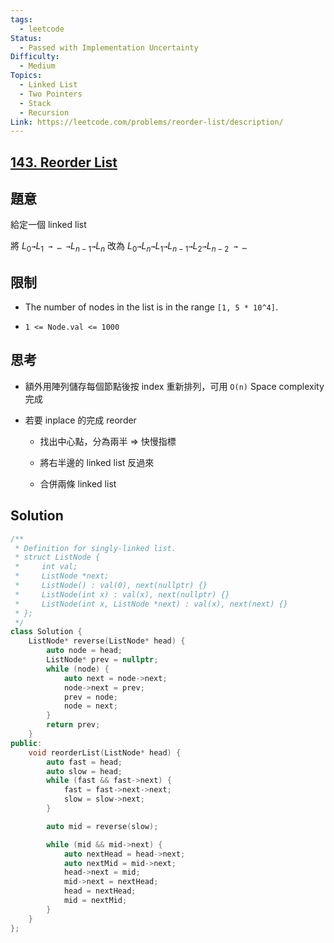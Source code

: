 ```yaml
---
tags:
  - leetcode
Status:
  - Passed with Implementation Uncertainty
Difficulty:
  - Medium
Topics:
  - Linked List
  - Two Pointers
  - Stack
  - Recursion
Link: https://leetcode.com/problems/reorder-list/description/
---
```

## **[143\. Reorder List](https://leetcode.com/problems/reorder-list/)**

## 題意

給定一個 linked list

將 $L_0$` → `$L_1$` → … →`$L_{n - 1}$` → `$L_n$ 改為 $L_0$` → `$L_n$` → `$L_1$` → `$L_{n-1}$` → `$L_2$` → `$L_{n-2}$` → …`

## 限制

- The number of nodes in the list is in the range `[1, 5 * 10^4]`.

- `1 <= Node.val <= 1000`

## 思考

- 額外用陣列儲存每個節點後按 index 重新排列，可用 `O(n)` Space complexity 完成

- 若要 inplace 的完成 reorder

   - 找出中心點，分為兩半 ⇒ 快慢指標

   - 將右半邊的 linked list 反過來

   - 合併兩條 linked list

## Solution

```cpp
/**
 * Definition for singly-linked list.
 * struct ListNode {
 *     int val;
 *     ListNode *next;
 *     ListNode() : val(0), next(nullptr) {}
 *     ListNode(int x) : val(x), next(nullptr) {}
 *     ListNode(int x, ListNode *next) : val(x), next(next) {}
 * };
 */
class Solution {
    ListNode* reverse(ListNode* head) {
        auto node = head;
        ListNode* prev = nullptr;
        while (node) {
            auto next = node->next;
            node->next = prev;
            prev = node;
            node = next;
        }
        return prev;
    }
public:
    void reorderList(ListNode* head) {
        auto fast = head;
        auto slow = head;
        while (fast && fast->next) {
            fast = fast->next->next;
            slow = slow->next;
        }

        auto mid = reverse(slow);

        while (mid && mid->next) {
            auto nextHead = head->next;
            auto nextMid = mid->next;
            head->next = mid;
            mid->next = nextHead;
            head = nextHead;
            mid = nextMid;
        }
    }
};
```


